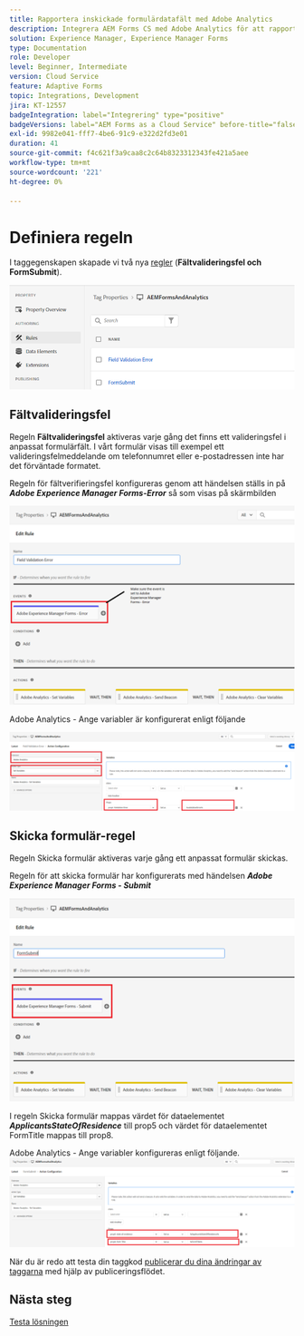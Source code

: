 ```yaml
---
title: Rapportera inskickade formulärdatafält med Adobe Analytics
description: Integrera AEM Forms CS med Adobe Analytics för att rapportera formulärdatafält
solution: Experience Manager, Experience Manager Forms
type: Documentation
role: Developer
level: Beginner, Intermediate
version: Cloud Service
feature: Adaptive Forms
topic: Integrations, Development
jira: KT-12557
badgeIntegration: label="Integrering" type="positive"
badgeVersions: label="AEM Forms as a Cloud Service" before-title="false"
exl-id: 9982e041-fff7-4be6-91c9-e322d2fd3e01
duration: 41
source-git-commit: f4c621f3a9caa8c2c64b8323312343fe421a5aee
workflow-type: tm+mt
source-wordcount: '221'
ht-degree: 0%

---
```


# Definiera regeln

I taggegenskapen skapade vi två nya [regler](https://experienceleague.adobe.com/docs/platform-learn/implement-in-websites/configure-tags/add-data-elements-rules.html) (**Fältvalideringsfel och FormSubmit**).

![adaptiv form](assets/rules.png)


## Fältvalideringsfel

Regeln **Fältvalideringsfel** aktiveras varje gång det finns ett valideringsfel i anpassat formulärfält. I vårt formulär visas till exempel ett valideringsfelmeddelande om telefonnumret eller e-postadressen inte har det förväntade formatet.

Regeln för fältverifieringsfel konfigureras genom att händelsen ställs in på _**Adobe Experience Manager Forms-Error**_ så som visas på skärmbilden



![sökande-stat-bosättning](assets/field_validation_error_rule.png)

Adobe Analytics - Ange variabler är konfigurerat enligt följande

![ange åtgärd](assets/field_validation_action_rule.png)

## Skicka formulär-regel

Regeln Skicka formulär aktiveras varje gång ett anpassat formulär skickas.

Regeln för att skicka formulär har konfigurerats med händelsen _**Adobe Experience Manager Forms - Submit**_

![form-submit-rule](assets/form-submit-rule.png)

I regeln Skicka formulär mappas värdet för dataelementet _**ApplicantsStateOfResidence**_ till prop5 och värdet för dataelementet FormTitle mappas till prop8.

Adobe Analytics - Ange variabler konfigureras enligt följande.
![form-submit-rule-set-variables](assets/form-submit-set-variable.png)

När du är redo att testa din taggkod [publicerar du dina ändringar av taggarna](https://experienceleague.adobe.com/docs/experience-platform/tags/publish/publishing-flow.html) med hjälp av publiceringsflödet.

## Nästa steg

[Testa lösningen](./test.md)
